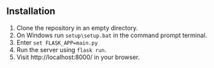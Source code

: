 ## Installation
1. Clone the repository in an empty directory.
2. On Windows run ```setup\setup.bat``` in the command prompt terminal.
3. Enter ```set FLASK_APP=main.py```
4. Run the server using ```flask run```.
5. Visit http://localhost:8000/ in your browser.
